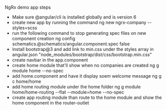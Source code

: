 
NgRx demo app steps

- Make sure @angular/cli is installed globally and is version 6
- create new app by running the command
  ng new ngrx-company --styles=scss
- run the following command to stop generating spec files on new component creation
  ng config schematics.@schematics/angular.component.spec false
- Install bootstrap@3 and add link to min.css under the styles array in angular.json
  "node_modules/bootstrap/dist/css/bootstrap.min.css"
- create navbar in the app.component
- create home module that'll show when no companies are created
  ng g module home --no-spec
- add home.component and have it display soem welcome message
  ng g c home/home
- add home routing module under the home folder
  ng g module home/home-routing --flat --module=home --no-spec
- create app routing module than route to the home module and show the home component in the router-outlet
